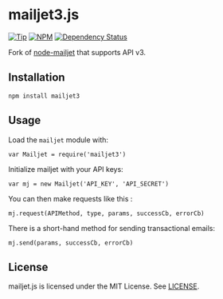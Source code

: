 mailjet3.js
===========

[![Tip](https://img.shields.io/gratipay/EgoAleSum.svg?style=flat)](https://gratipay.com/EgoAleSum)
[![NPM](https://img.shields.io/npm/v/mailjet3.svg?style=flat)](https://www.npmjs.org/package/mailjet3)
[![Dependency Status](https://david-dm.org/egoalesum/mailjet3.js.svg?style=flat)](https://david-dm.org/egoalesum/mailjet3.js)

Fork of [node-mailjet](https://github.com/mailjet/node-mailjet) that supports API v3.

Installation
------------

    npm install mailjet3

Usage
-----

Load the `mailjet` module with:

	var Mailjet = require('mailjet3')

Initialize mailjet with your API keys:

	var mj = new Mailjet('API_KEY', 'API_SECRET')

You can then make requests like this :

	mj.request(APIMethod, type, params, successCb, errorCb)

There is a short-hand method for sending transactional emails:

	mj.send(params, successCb, errorCb)


License
-------

mailjet.js is licensed under the MIT License. See [LICENSE](LICENSE.md).

